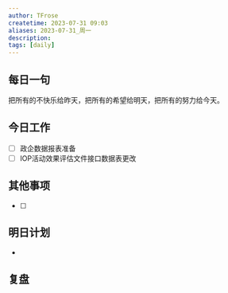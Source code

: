 ```yaml
---
author: TFrose
createtime: 2023-07-31 09:03
aliases: 2023-07-31_周一
description:
tags: [daily]
---
```


## 每日一句
把所有的不快乐给昨天，把所有的希望给明天，把所有的努力给今天。

## 今日工作
- [ ] 政企数据报表准备
- [ ] IOP活动效果评估文件接口数据表更改

## 其他事项
- [ ] 

## 明日计划
- 

## 复盘

